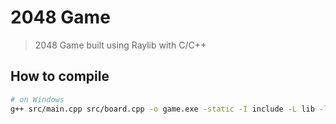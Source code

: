 # 2048 Game

> 2048 Game built using Raylib with C/C++

## How to compile

```bash
# on Windows
g++ src/main.cpp src/board.cpp -o game.exe -static -I include -L lib -l raylib -l opengl32 -l gdi32 -l winmm
```

